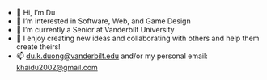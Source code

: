 - 👋 Hi, I’m Du
- 👀 I’m interested in Software, Web, and Game Design
- 🌱 I’m currently a Senior at Vanderbilt University 
- 💞️ I enjoy creating new ideas and collaborating with others and help them create theirs!
- 📫 du.k.duong@vanderbilt.edu and/or my personal email: khaidu2002@gmail.com

<!---
ShoggyR79/ShoggyR79 is a ✨ special ✨ repository because its `README.md` (this file) appears on your GitHub profile.
You can click the Preview link to take a look at your changes.
--->
